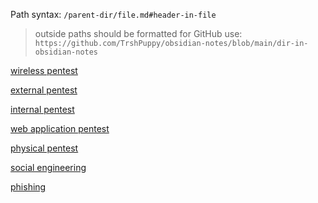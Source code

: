 Path syntax: `/parent-dir/file.md#header-in-file`
>	outside paths should be formatted for GitHub use: `https://github.com/TrshPuppy/obsidian-notes/blob/main/dir-in-obsidian-notes`

[wireless pentest](/practical-ethical-hacking/intro.md#wireless-pentest)

[external pentest](/practical-ethical-hacking/intro.md#external-network-pentest)

[internal pentest](/practical-ethical-hacking/intro.md#internal-network-pentest)

[web application pentest](/practical-ethical-hacking/intro.md#web-application-pentest)

[physical pentest](/practical-ethical-hacking/intro.md#physical-pentest)

[social engineering](/practical-ethical-hacking/intro.md#social-engineering)

[phishing](https://github.com/TrshPuppy/obsidian-notes/blob/main/cybersecurity/attacks/phishing.md)
